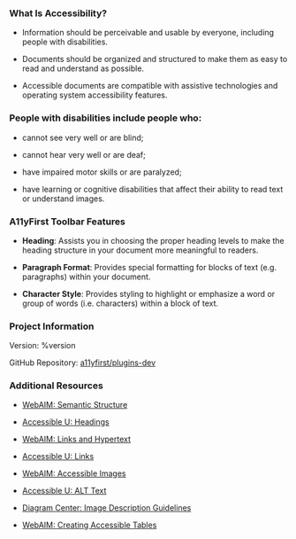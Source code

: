 ### What Is Accessibility?

* Information should be perceivable and usable by everyone, including people
with disabilities.

* Documents should be organized and structured to make them as easy to read
and understand as possible.

* Accessible documents are compatible with assistive technologies and
operating system accessibility features.

### People with disabilities include people who:

* cannot see very well or are blind;

* cannot hear very well or are deaf;

* have impaired motor skills or are paralyzed;

* have learning or cognitive disabilities that affect their ability to read
text or understand images.

### A11yFirst Toolbar Features

* **Heading**: Assists you in choosing the proper heading levels to make the
heading structure in your document more meaningful to readers.

* **Paragraph Format**: Provides special formatting for blocks of text (e.g.
paragraphs) within your document.

* **Character Style**: Provides styling to highlight or emphasize a word or group
of words (i.e. characters) within a block of text.

### Project Information

Version: %version

GitHub Repository: <a href="https://github.com/a11yfirst/plugins-dev" target="_resource">a11yfirst/plugins-dev</a>

### Additional Resources

* <a href="https://webaim.org/techniques/semanticstructure/" target="_resource">WebAIM: Semantic Structure</a>

* <a href="http://accessibility.umn.edu/core-skills/headings" target="_resource">Accessible U: Headings</a>

* <a href="https://webaim.org/techniques/hypertext/" target="_resource">WebAIM: Links and Hypertext</a>

* <a href="http://accessibility.umn.edu/core-skills/hyperlinks" target="_resource">Accessible U: Links</a>

* <a href="https://webaim.org/techniques/images/" target="_resource">WebAIM: Accessible Images</a>

* <a href="http://accessibility.umn.edu/core-skills/alt-text" target="_resource">Accessible U: ALT Text</a>

* <a href="http://diagramcenter.org/" target="_resource">Diagram Center: Image Description Guidelines</a>

* <a href="https://webaim.org/techniques/tables/data" target="_resource">WebAIM: Creating Accessible Tables</a>

